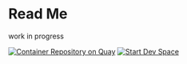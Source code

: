# Read Me
work in progress

[![Container Repository on Quay](https://quay.io/repository/michard/cities/status "Container Repository on Quay")](https://quay.io/repository/michard/cities)
[![Start Dev Space](https://www.eclipse.org/che/contribute.svg)](https://devspaces.apps.ocp.michard.cc#https://github.com/smichard/cities_demo)